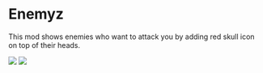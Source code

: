 # Enemyz
This mod shows enemies who want to attack you by adding red skull icon on top of their heads.

<a href="https://www.curseforge.com/minecraft/mc-mods/enemyz"><img src="http://cf.way2muchnoise.eu/full_332668_downloads.svg" /></a> <a href="https://www.curseforge.com/minecraft/mc-mods/enemyz"><img src="http://cf.way2muchnoise.eu/full_332668_in_modpacks.svg" /></a>
